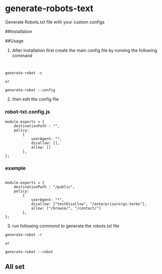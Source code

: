 # generate-robots-text

Generate Robots.txt file with your custom configs

##Installation

##Usage

1. After installation first create the main config file by running the following command

```


generate-robot -c

or

generate-robot --config
```

2. then edit the config file 

### robot-txt.config.js
```
module.exports = {
    destinationPath : "",
    policy:
        {
            userAgent: "",
            disallow: [],
            allow: []
        },
};

```

### example

```

module.exports = {
    destinationPath : "/public",
    policy:
        {
            userAgent: "*",
            disallow: ["testDisallow", "/enterprise/orgs-terms"],
            allow: ["/browse/", "/contact/"]
        },
};

```

3. run following commond to generate the robots.txt file

```
generate-robot -r

or

generate-robot --robot

```

## All set

